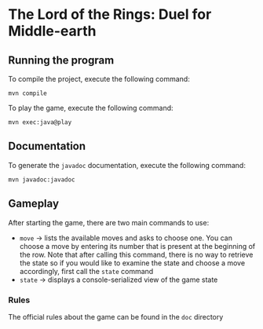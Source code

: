 # The Lord of the Rings: Duel for Middle-earth

## Running the program

To compile the project, execute the following command:

```shell
mvn compile
```

To play the game, execute the following command:

```shell
mvn exec:java@play
```

## Documentation

To generate the `javadoc` documentation, execute the following command:

```shell
mvn javadoc:javadoc
```

## Gameplay

After starting the game, there are two main commands to use:

- `move` → lists the available moves and asks to choose one. You can choose a move by entering its number that is
  present at the beginning of the row. Note that after calling this command, there is no way to retrieve the state so if
  you would like to examine the state and choose a move accordingly, first call the `state` command
- `state` → displays a console-serialized view of the game state

### Rules

The official rules about the game can be found in the `doc` directory